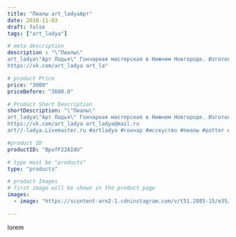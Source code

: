 ```yaml
---
title: "Пиалы art_ladyaАрт"
date: 2018-11-03
draft: false
tags: ["art_ladya"]

# meta description
description : "\"Пиалы\" 
art_ladya\"Арт Ладья\" Гончарная мастерская в Нижнем Новгороде. Изготовление керамики и мастер//-классы по обучению. 
https://vk.com/art_ladya art_la"

# product Price
price: "3000"
priceBefore: "3600.0"

# Product Short Description
shortDescription: "\"Пиалы\" 
art_ladya\"Арт Ладья\" Гончарная мастерская в Нижнем Новгороде. Изготовление керамики и мастер//-классы по обучению. 
https://vk.com/art_ladya art_ladya@mail.ru 
art//-ladya.Livemaster.ru #artladya #гончар #исскуство #пиалы #potter #керамикаручнаяработа #denseforest #керамиканазаказ #гончарнаяпосуда #эксклюзивнаякерамика #dishes #decor #ceramicar #mug #claygoods #teabowls #earthenware #ceramic #design #beauty #magic #restaurant #ceramicart #tea #glass #clay #авторскаякерамика"

#product ID
productID: "BpufF22AIdU"

# type must be "products"
type: "products"

# product Images
# first image will be shown in the product page
images:
  - image: "https://scontent-arn2-1.cdninstagram.com/v/t51.2885-15/e35/43913032_707715476265550_1829818487353228947_n.jpg?se=7&tp=1&_nc_ht=scontent-arn2-1.cdninstagram.com&_nc_cat=110&_nc_ohc=ia8fQ5h-SSEAX9QFRfw&ccb=7-4&oh=a3e84b6db158199f3bad316b4c9d8a4c&oe=60849289&_nc_sid=86f79a&ig_cache_key=MTkwNDU5NjQzNDM1MTU4OTIwNA%3D%3D.2-ccb7-4"

---
```

lorem
